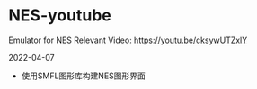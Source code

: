 # NES-youtube
Emulator for NES
Relevant Video: https://youtu.be/cksywUTZxlY

2022-04-07

* 使用SMFL图形库构建NES图形界面